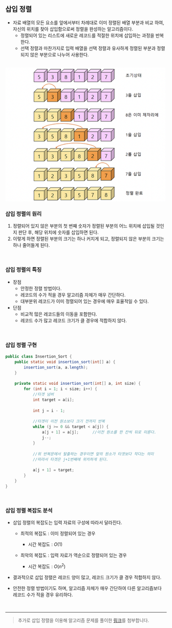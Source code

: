 ## 삽입 정렬
- 자료 배열의 모든 요소를 앞에서부터 차례대로 이미 정렬된 배열 부분과 비교 하여, 자신의 위치를 찾아 삽입함으로써 정렬을 완성하는 알고리즘이다.
    - 정렬되어 있는 리스트에 새로운 레코드를 적절한 위치에 삽입하는 과정을 반복한다.
    - 선택 정렬과 마찬가지로 입력 배열을 선택 정렬과 유사하게 정렬된 부분과 정렬되지 않은 부분으로 나누어 사용한다.

<br/>

<img src="https://github.com/2dongyeop/TIL/blob/main/Algorithm/image/insertion-sort.png" width = 500/>

<br/>

### 삽입 정렬의 원리
1. 정렬되어 있지 않은 부분의 첫 번째 숫자가 정렬된 부분의 어느 위치에 삽입될 것인지 판단 후, 해당 위치에 숫자를 삽입하면 된다.
2. 이렇게 하면 정렬된 부분의 크기는 하나 커지게 되고, 정렬되지 않은 부분의 크기는 하나 줄어들게 된다.

<br/>

### 삽입 정렬의 특징
- 장점
  - 안정한 정렬 방법이다.
  - 레코드의 수가 적을 경우 알고리즘 자체가 매우 간단하다.
  - 대부분위 레코드가 이미 정렬되어 있는 경우에 매우 효율적일 수 있다.
- 단점
  - 비교적 많은 레코드들의 이동을 포함한다.
  - 레코드 수가 많고 레코드 크기가 클 경우에 적합하지 않다.

<br/>

### 삽입 정렬 구현
```java
public class Insertion_Sort {
	public static void insertion_sort(int[] a) {
		insertion_sort(a, a.length);
	}
		
	private static void insertion_sort(int[] a, int size) {
		for (int i = 1; i < size; i++) {
			//타겟 넘버
			int target = a[i];

			int j = i - 1;

			//타겟이 이전 원소보다 크기 전까지 반복
			while (j >= 0 && target < a[j]) {
				a[j + 1] = a[j];      //이전 원소를 한 칸씩 뒤로 미룬다.
				j--;
			}
						
			//위 반복문에서 탈출하는 경우이면 앞의 원소가 타겟보다 작다는 의미
			//따라서 타겟은 j+1번째에 위치하게 된다.

			a[j + 1] = target;
	    }
	}
}
```

<br/>

### 삽입 정렬 복잡도 분석
- 삽입 정렬의 복잡도는 입력 자료의 구성에 따라서 달라진다.
    - 최적의 복잡도 : 이미 정렬되어 있는 경우
        - 시간 복잡도 : $O(1)$
    
    - 최악의 복잡도 : 입력 자료가 역순으로 정렬되어 있는 경우
        - 시간 복잡도 : $O(n^2)$

- 결과적으로 삽입 정렬은 레코드 양이 많고, 레코드 크기가 클 경우 적합하지 않다.
- 안전한 정렬 방법이기도 하며, 알고리즘 자체가 매우 간단하여 다른 알고리즘보다 레코드 수가 적을 경우 유리하다.

<br/>

---

> 추가로 삽입 정렬을 이용해 알고리즘 문제를 풀이한 [링크](https://github.com/2dongyeop/baekjoon/tree/main/src/sortWords)를 첨부합니다.